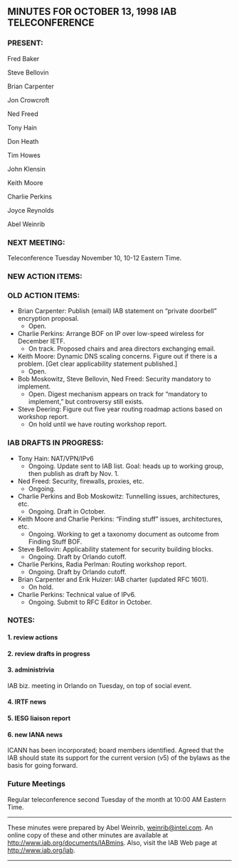 
MINUTES FOR OCTOBER 13, 1998 IAB TELECONFERENCE
-----------------------------------------------


### PRESENT:



 Fred Baker  

 Steve Bellovin  

 Brian Carpenter  

 Jon Crowcroft  

 Ned Freed  

 Tony Hain  

 Don Heath  

 Tim Howes  

 John Klensin  

 Keith Moore  

 Charlie Perkins  

 Joyce Reynolds  

Abel Weinrib

### NEXT MEETING:



Teleconference Tuesday November 10, 10-12 Eastern Time.


### NEW ACTION ITEMS:




### OLD ACTION ITEMS:


* Brian Carpenter: Publish (email) IAB statement on “private doorbell” encryption proposal.
	+ Open.
* Charlie Perkins: Arrange BOF on IP over low-speed wireless for December IETF.
	+ On track. Proposed chairs and area directors exchanging email.
* Keith Moore: Dynamic DNS scaling concerns. Figure out if there is a problem. [Get clear applicability statement published.]
	+ Open.
* Bob Moskowitz, Steve Bellovin, Ned Freed: Security mandatory to implement.
	+ Open. Digest mechanism appears on track for “mandatory to implement,” but controversy still exists.
* Steve Deering: Figure out five year routing roadmap actions based on workshop report.
	+ On hold until we have routing workshop report.


### IAB DRAFTS IN PROGRESS:


* Tony Hain: NAT/VPN/IPv6
	+ Ongoing. Update sent to IAB list. Goal: heads up to working group, then publish as draft by Nov. 1.
* Ned Freed: Security, firewalls, proxies, etc.
	+ Ongoing.
* Charlie Perkins and Bob Moskowitz: Tunnelling issues, architectures, etc.
	+ Ongoing. Draft in October.
* Keith Moore and Charlie Perkins: “Finding stuff” issues, architectures, etc.
	+ Ongoing. Working to get a taxonomy document as outcome from Finding Stuff BOF.
* Steve Bellovin: Applicability statement for security building blocks.
	+ Ongoing. Draft by Orlando cutoff.
* Charlie Perkins, Radia Perlman: Routing workshop report.
	+ Ongoing. Draft by Orlando cutoff.
* Brian Carpenter and Erik Huizer: IAB charter (updated RFC 1601).
	+ On hold.
* Charlie Perkins: Technical value of IPv6.
	+ Ongoing. Submit to RFC Editor in October.


### NOTES:


#### 1. review actions


#### 2. review drafts in progress


#### 3. administrivia

IAB biz. meeting in Orlando on Tuesday, on top of social event.


#### 4. IRTF news


#### 5. IESG liaison report


#### 6. new IANA news

ICANN has been incorporated; board members identified. Agreed that the IAB should state its support for the current version (v5) of the bylaws as the basis for going forward.



### Future Meetings



Regular teleconference second Tuesday of the month at 10:00 AM Eastern Time.




---


These minutes were prepared by Abel Weinrib, weinrib@intel.com. An online copy of these and other minutes are available at http://www.iab.org/documents/IABmins. Also, visit the IAB Web page at http://www.iab.org/iab.




---


